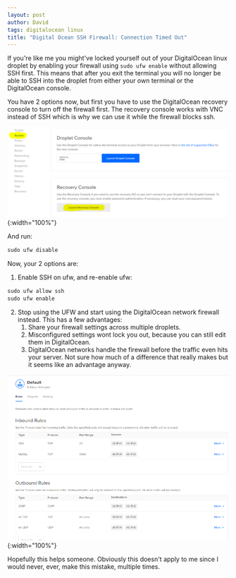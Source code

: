 ```yaml
---
layout: post
author: David
tags: digitalocean linux
title: "Digital Ocean SSH Firewall: Connection Timed Out"
---
```


If you're like me you might've locked yourself out of your DigitalOcean linux droplet by enabling your firewall using `sudo ufw enable` without allowing SSH first.  This means that after you exit the terminal you will no longer be able to SSH into the droplet from either your own terminal or the DigitalOcean console.

You have 2 options now, but first you have to use the DigitalOcean recovery console to turn off the firewall first.  The recovery console works with VNC instead of SSH which is why we can use it while the firewall blocks ssh.

![DigitalOcean](/assets/images/posts/DO.png "DigitalOcean"){:width="100%"}

And run:

~~~ python
sudo ufw disable
~~~

Now, your 2 options are:
1. Enable SSH on ufw, and re-enable ufw:
~~~ python
sudo ufw allow ssh
sudo ufw enable
~~~
2. Stop using the UFW and start using the DigitalOcean network firewall instead.  This has a few advantages:
    1. Share your firewall settings across multiple droplets.
    2. Misconfigured settings wont lock you out, because you can still edit them in DigitalOcean.
    3. DigitalOcean networks handle the firewall before the traffic even hits your server.  Not sure how much of a difference that really makes but it seems like an advantage anyway.

![DigitalOcean-Firewall](/assets/images/posts/DO-firewall.png "DigitalOcean-Firewall"){:width="100%"}

Hopefully this helps someone.  Obviously this doesn't apply to me since I would never, ever, make this mistake, multiple times.